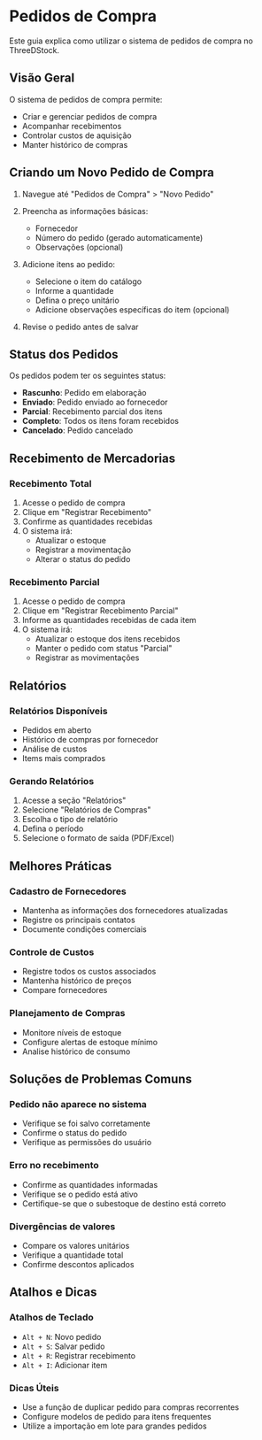 # Pedidos de Compra

Este guia explica como utilizar o sistema de pedidos de compra no ThreeDStock.

## Visão Geral

O sistema de pedidos de compra permite:

- Criar e gerenciar pedidos de compra
- Acompanhar recebimentos
- Controlar custos de aquisição
- Manter histórico de compras

## Criando um Novo Pedido de Compra

1. Navegue até "Pedidos de Compra" > "Novo Pedido"
2. Preencha as informações básicas:
   - Fornecedor
   - Número do pedido (gerado automaticamente)
   - Observações (opcional)

3. Adicione itens ao pedido:
   - Selecione o item do catálogo
   - Informe a quantidade
   - Defina o preço unitário
   - Adicione observações específicas do item (opcional)

4. Revise o pedido antes de salvar

## Status dos Pedidos

Os pedidos podem ter os seguintes status:

- **Rascunho**: Pedido em elaboração
- **Enviado**: Pedido enviado ao fornecedor
- **Parcial**: Recebimento parcial dos itens
- **Completo**: Todos os itens foram recebidos
- **Cancelado**: Pedido cancelado

## Recebimento de Mercadorias

### Recebimento Total

1. Acesse o pedido de compra
2. Clique em "Registrar Recebimento"
3. Confirme as quantidades recebidas
4. O sistema irá:
   - Atualizar o estoque
   - Registrar a movimentação
   - Alterar o status do pedido

### Recebimento Parcial

1. Acesse o pedido de compra
2. Clique em "Registrar Recebimento Parcial"
3. Informe as quantidades recebidas de cada item
4. O sistema irá:
   - Atualizar o estoque dos itens recebidos
   - Manter o pedido com status "Parcial"
   - Registrar as movimentações

## Relatórios

### Relatórios Disponíveis

- Pedidos em aberto
- Histórico de compras por fornecedor
- Análise de custos
- Items mais comprados

### Gerando Relatórios

1. Acesse a seção "Relatórios"
2. Selecione "Relatórios de Compras"
3. Escolha o tipo de relatório
4. Defina o período
5. Selecione o formato de saída (PDF/Excel)

## Melhores Práticas

### Cadastro de Fornecedores

- Mantenha as informações dos fornecedores atualizadas
- Registre os principais contatos
- Documente condições comerciais

### Controle de Custos

- Registre todos os custos associados
- Mantenha histórico de preços
- Compare fornecedores

### Planejamento de Compras

- Monitore níveis de estoque
- Configure alertas de estoque mínimo
- Analise histórico de consumo

## Soluções de Problemas Comuns

### Pedido não aparece no sistema

- Verifique se foi salvo corretamente
- Confirme o status do pedido
- Verifique as permissões do usuário

### Erro no recebimento

- Confirme as quantidades informadas
- Verifique se o pedido está ativo
- Certifique-se que o subestoque de destino está correto

### Divergências de valores

- Compare os valores unitários
- Verifique a quantidade total
- Confirme descontos aplicados

## Atalhos e Dicas

### Atalhos de Teclado

- `Alt + N`: Novo pedido
- `Alt + S`: Salvar pedido
- `Alt + R`: Registrar recebimento
- `Alt + I`: Adicionar item

### Dicas Úteis

- Use a função de duplicar pedido para compras recorrentes
- Configure modelos de pedido para itens frequentes
- Utilize a importação em lote para grandes pedidos